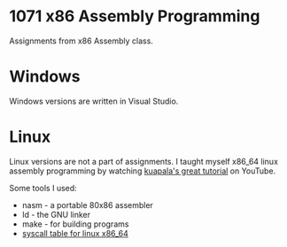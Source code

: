 # 1071 x86 Assembly Programming
Assignments from x86 Assembly class. 

# Windows
Windows versions are written in Visual Studio.

# Linux
Linux versions are not a part of assignments. I taught myself x86_64 linux assembly programming by watching [kuapala's great tutorial](https://www.youtube.com/playlist?list=PLetF-YjXm-sCH6FrTz4AQhfH6INDQvQSn) on YouTube. 


Some tools I used:

* nasm - a portable 80x86 assembler
* ld - the GNU linker
* make - for building programs
* [syscall table for linux x86_64](https://blog.rchapman.org/posts/Linux_System_Call_Table_for_x86_64/)
